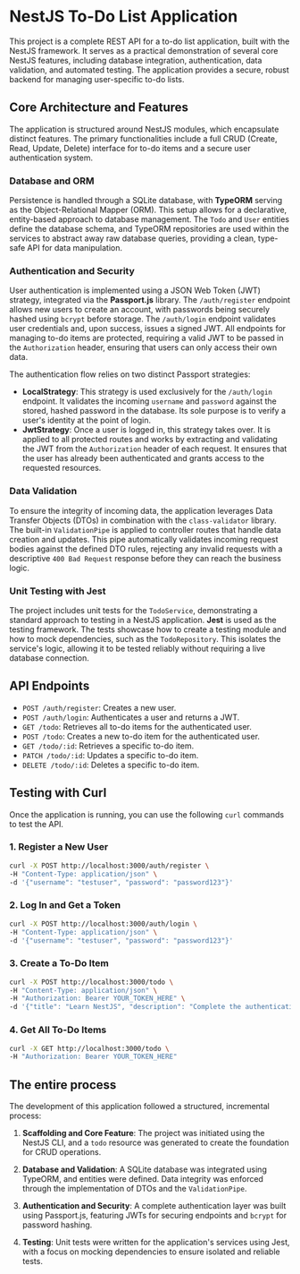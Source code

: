 # NestJS To-Do List Application

This project is a complete REST API for a to-do list application, built with the NestJS framework. It serves as a practical demonstration of several core NestJS features, including database integration, authentication, data validation, and automated testing. The application provides a secure, robust backend for managing user-specific to-do lists.

## Core Architecture and Features

The application is structured around NestJS modules, which encapsulate distinct features. The primary functionalities include a full CRUD (Create, Read, Update, Delete) interface for to-do items and a secure user authentication system.

### Database and ORM

Persistence is handled through a SQLite database, with **TypeORM** serving as the Object-Relational Mapper (ORM). This setup allows for a declarative, entity-based approach to database management. The `Todo` and `User` entities define the database schema, and TypeORM repositories are used within the services to abstract away raw database queries, providing a clean, type-safe API for data manipulation.

### Authentication and Security

User authentication is implemented using a JSON Web Token (JWT) strategy, integrated via the **Passport.js** library. The `/auth/register` endpoint allows new users to create an account, with passwords being securely hashed using `bcrypt` before storage. The `/auth/login` endpoint validates user credentials and, upon success, issues a signed JWT. All endpoints for managing to-do items are protected, requiring a valid JWT to be passed in the `Authorization` header, ensuring that users can only access their own data.

The authentication flow relies on two distinct Passport strategies:
-   **LocalStrategy**: This strategy is used exclusively for the `/auth/login` endpoint. It validates the incoming `username` and `password` against the stored, hashed password in the database. Its sole purpose is to verify a user's identity at the point of login.
-   **JwtStrategy**: Once a user is logged in, this strategy takes over. It is applied to all protected routes and works by extracting and validating the JWT from the `Authorization` header of each request. It ensures that the user has already been authenticated and grants access to the requested resources.

### Data Validation

To ensure the integrity of incoming data, the application leverages Data Transfer Objects (DTOs) in combination with the `class-validator` library. The built-in `ValidationPipe` is applied to controller routes that handle data creation and updates. This pipe automatically validates incoming request bodies against the defined DTO rules, rejecting any invalid requests with a descriptive `400 Bad Request` response before they can reach the business logic.

### Unit Testing with Jest

The project includes unit tests for the `TodoService`, demonstrating a standard approach to testing in a NestJS application. **Jest** is used as the testing framework. The tests showcase how to create a testing module and how to mock dependencies, such as the `TodoRepository`. This isolates the service's logic, allowing it to be tested reliably without requiring a live database connection.

## API Endpoints

-   `POST /auth/register`: Creates a new user.
-   `POST /auth/login`: Authenticates a user and returns a JWT.
-   `GET /todo`: Retrieves all to-do items for the authenticated user.
-   `POST /todo`: Creates a new to-do item for the authenticated user.
-   `GET /todo/:id`: Retrieves a specific to-do item.
-   `PATCH /todo/:id`: Updates a specific to-do item.
-   `DELETE /todo/:id`: Deletes a specific to-do item.

## Testing with Curl

Once the application is running, you can use the following `curl` commands to test the API.

### 1. Register a New User
```bash
curl -X POST http://localhost:3000/auth/register \
-H "Content-Type: application/json" \
-d '{"username": "testuser", "password": "password123"}'
```

### 2. Log In and Get a Token
```bash
curl -X POST http://localhost:3000/auth/login \
-H "Content-Type: application/json" \
-d '{"username": "testuser", "password": "password123"}'
```

### 3. Create a To-Do Item
```bash
curl -X POST http://localhost:3000/todo \
-H "Content-Type: application/json" \
-H "Authorization: Bearer YOUR_TOKEN_HERE" \
-d '{"title": "Learn NestJS", "description": "Complete the authentication section."}'
```

### 4. Get All To-Do Items
```bash
curl -X GET http://localhost:3000/todo \
-H "Authorization: Bearer YOUR_TOKEN_HERE"
```

## The entire process

The development of this application followed a structured, incremental process:

1.  **Scaffolding and Core Feature**: The project was initiated using the NestJS CLI, and a `todo` resource was generated to create the foundation for CRUD operations.

2.  **Database and Validation**: A SQLite database was integrated using TypeORM, and entities were defined. Data integrity was enforced through the implementation of DTOs and the `ValidationPipe`.

3.  **Authentication and Security**: A complete authentication layer was built using Passport.js, featuring JWTs for securing endpoints and `bcrypt` for password hashing.

4.  **Testing**: Unit tests were written for the application's services using Jest, with a focus on mocking dependencies to ensure isolated and reliable tests.